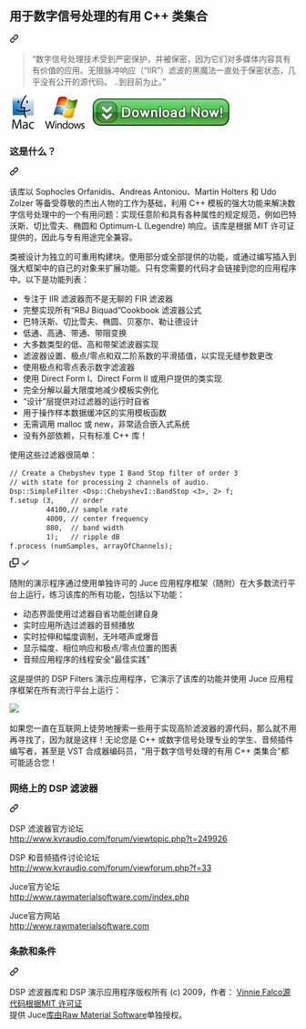 <div class="Box-sc-g0xbh4-0 bJMeLZ js-snippet-clipboard-copy-unpositioned" data-hpc="true"><article class="markdown-body entry-content container-lg" itemprop="text"><div class="markdown-heading" dir="auto"><h2 tabindex="-1" class="heading-element" dir="auto"><font style="vertical-align: inherit;"><font style="vertical-align: inherit;">用于数字信号处理的有用 C++ 类集合</font></font></h2><a id="user-content-a-collection-of-useful-c-classes-for-digital-signal-processing" class="anchor" aria-label="永久链接：用于数字信号处理的有用 C++ 类的集合" href="#a-collection-of-useful-c-classes-for-digital-signal-processing"><svg class="octicon octicon-link" viewBox="0 0 16 16" version="1.1" width="16" height="16" aria-hidden="true"><path d="m7.775 3.275 1.25-1.25a3.5 3.5 0 1 1 4.95 4.95l-2.5 2.5a3.5 3.5 0 0 1-4.95 0 .751.751 0 0 1 .018-1.042.751.751 0 0 1 1.042-.018 1.998 1.998 0 0 0 2.83 0l2.5-2.5a2.002 2.002 0 0 0-2.83-2.83l-1.25 1.25a.751.751 0 0 1-1.042-.018.751.751 0 0 1-.018-1.042Zm-4.69 9.64a1.998 1.998 0 0 0 2.83 0l1.25-1.25a.751.751 0 0 1 1.042.018.751.751 0 0 1 .018 1.042l-1.25 1.25a3.5 3.5 0 1 1-4.95-4.95l2.5-2.5a3.5 3.5 0 0 1 4.95 0 .751.751 0 0 1-.018 1.042.751.751 0 0 1-1.042.018 1.998 1.998 0 0 0-2.83 0l-2.5 2.5a1.998 1.998 0 0 0 0 2.83Z"></path></svg></a></div>
<blockquote>
<p dir="auto"><font style="vertical-align: inherit;"><font style="vertical-align: inherit;">“数字信号处理技术受到严密保护，并被保密，因为它们对多媒体内容具有有价值的应用。无限脉冲响应（“IIR”）滤波的黑魔法一直处于保密状态，几乎没有公开的源代码。 ..到目前为止。”</font></font></p>
</blockquote>
<a href="https://github.com/downloads/vinniefalco/DSPFilters/DSPFiltersComplete.zip">
<img src="https://github.com/vinniefalco/vinniefalco.github.com/raw/master/images/DownloadNow.png" style="max-width: 100%;">
</a>
<div class="markdown-heading" dir="auto"><h3 tabindex="-1" class="heading-element" dir="auto"><font style="vertical-align: inherit;"><font style="vertical-align: inherit;">这是什么？</font></font></h3><a id="user-content-what-is-this" class="anchor" aria-label="永久链接：这是什么？" href="#what-is-this"><svg class="octicon octicon-link" viewBox="0 0 16 16" version="1.1" width="16" height="16" aria-hidden="true"><path d="m7.775 3.275 1.25-1.25a3.5 3.5 0 1 1 4.95 4.95l-2.5 2.5a3.5 3.5 0 0 1-4.95 0 .751.751 0 0 1 .018-1.042.751.751 0 0 1 1.042-.018 1.998 1.998 0 0 0 2.83 0l2.5-2.5a2.002 2.002 0 0 0-2.83-2.83l-1.25 1.25a.751.751 0 0 1-1.042-.018.751.751 0 0 1-.018-1.042Zm-4.69 9.64a1.998 1.998 0 0 0 2.83 0l1.25-1.25a.751.751 0 0 1 1.042.018.751.751 0 0 1 .018 1.042l-1.25 1.25a3.5 3.5 0 1 1-4.95-4.95l2.5-2.5a3.5 3.5 0 0 1 4.95 0 .751.751 0 0 1-.018 1.042.751.751 0 0 1-1.042.018 1.998 1.998 0 0 0-2.83 0l-2.5 2.5a1.998 1.998 0 0 0 0 2.83Z"></path></svg></a></div>
<p dir="auto"><font style="vertical-align: inherit;"><font style="vertical-align: inherit;">该库以 Sophocles Orfanidis、Andreas Antoniou、Martin Holters 和 Udo Zolzer 等备受尊敬的杰出人物的工作为基础，利用 C++ 模板的强大功能来解决数字信号处理中的一个有用问题：实现任意阶和具有各种属性的规定规范，例如巴特沃斯、切比雪夫、椭圆和 Optimum-L (Legendre) 响应。</font><font style="vertical-align: inherit;">该库是根据 MIT 许可证提供的，因此与专有用途完全兼容。</font></font></p>
<p dir="auto"><font style="vertical-align: inherit;"><font style="vertical-align: inherit;">类被设计为独立的可重用构建块。</font><font style="vertical-align: inherit;">使用部分或全部提供的功能，或通过编写插入到强大框架中的自己的对象来扩展功能。</font><font style="vertical-align: inherit;">只有您需要的代码才会链接到您的应用程序中。</font><font style="vertical-align: inherit;">以下是功能列表：</font></font></p>
<ul dir="auto">
<li><font style="vertical-align: inherit;"><font style="vertical-align: inherit;">专注于 IIR 滤波器而不是无聊的 FIR 滤波器</font></font></li>
<li><font style="vertical-align: inherit;"><font style="vertical-align: inherit;">完整实现所有“RBJ Biquad”Cookbook 滤波器公式</font></font></li>
<li><font style="vertical-align: inherit;"><font style="vertical-align: inherit;">巴特沃斯、切比雪夫、椭圆、贝塞尔、勒让德设计</font></font></li>
<li><font style="vertical-align: inherit;"><font style="vertical-align: inherit;">低通、高通、带通、带阻变换</font></font></li>
<li><font style="vertical-align: inherit;"><font style="vertical-align: inherit;">大多数类型的低、高和带架滤波器实现</font></font></li>
<li><font style="vertical-align: inherit;"><font style="vertical-align: inherit;">滤波器设置、极点/零点和双二阶系数的平滑插值，以实现无缝参数更改</font></font></li>
<li><font style="vertical-align: inherit;"><font style="vertical-align: inherit;">使用极点和零点表示数字滤波器</font></font></li>
<li><font style="vertical-align: inherit;"><font style="vertical-align: inherit;">使用 Direct Form I、Direct Form II 或用户提供的类实现</font></font></li>
<li><font style="vertical-align: inherit;"><font style="vertical-align: inherit;">完全分解以最大限度地减少模板实例化</font></font></li>
<li><font style="vertical-align: inherit;"><font style="vertical-align: inherit;">“设计”层提供对过滤器的运行时自省</font></font></li>
<li><font style="vertical-align: inherit;"><font style="vertical-align: inherit;">用于操作样本数据缓冲区的实用模板函数</font></font></li>
<li><font style="vertical-align: inherit;"><font style="vertical-align: inherit;">无需调用 malloc 或 new，非常适合嵌入式系统</font></font></li>
<li><font style="vertical-align: inherit;"><font style="vertical-align: inherit;">没有外部依赖，只有标准 C++ 库！</font></font></li>
</ul>
<p dir="auto"><font style="vertical-align: inherit;"><font style="vertical-align: inherit;">使用这些过滤器很简单：</font></font></p>
<div class="snippet-clipboard-content notranslate position-relative overflow-auto"><pre class="notranslate"><code>// Create a Chebyshev type I Band Stop filter of order 3
// with state for processing 2 channels of audio.
Dsp::SimpleFilter &lt;Dsp::ChebyshevI::BandStop &lt;3&gt;, 2&gt; f;
f.setup (3,    // order
         44100,// sample rate
         4000, // center frequency
         880,  // band width
         1);   // ripple dB
f.process (numSamples, arrayOfChannels);
</code></pre><div class="zeroclipboard-container">
    <clipboard-copy aria-label="Copy" class="ClipboardButton btn btn-invisible js-clipboard-copy m-2 p-0 tooltipped-no-delay d-flex flex-justify-center flex-items-center" data-copy-feedback="Copied!" data-tooltip-direction="w" value="// Create a Chebyshev type I Band Stop filter of order 3
// with state for processing 2 channels of audio.
Dsp::SimpleFilter <Dsp::ChebyshevI::BandStop <3>, 2> f;
f.setup (3,    // order
         44100,// sample rate
         4000, // center frequency
         880,  // band width
         1);   // ripple dB
f.process (numSamples, arrayOfChannels);" tabindex="0" role="button">
      <svg aria-hidden="true" height="16" viewBox="0 0 16 16" version="1.1" width="16" data-view-component="true" class="octicon octicon-copy js-clipboard-copy-icon">
    <path d="M0 6.75C0 5.784.784 5 1.75 5h1.5a.75.75 0 0 1 0 1.5h-1.5a.25.25 0 0 0-.25.25v7.5c0 .138.112.25.25.25h7.5a.25.25 0 0 0 .25-.25v-1.5a.75.75 0 0 1 1.5 0v1.5A1.75 1.75 0 0 1 9.25 16h-7.5A1.75 1.75 0 0 1 0 14.25Z"></path><path d="M5 1.75C5 .784 5.784 0 6.75 0h7.5C15.216 0 16 .784 16 1.75v7.5A1.75 1.75 0 0 1 14.25 11h-7.5A1.75 1.75 0 0 1 5 9.25Zm1.75-.25a.25.25 0 0 0-.25.25v7.5c0 .138.112.25.25.25h7.5a.25.25 0 0 0 .25-.25v-7.5a.25.25 0 0 0-.25-.25Z"></path>
</svg>
      <svg aria-hidden="true" height="16" viewBox="0 0 16 16" version="1.1" width="16" data-view-component="true" class="octicon octicon-check js-clipboard-check-icon color-fg-success d-none">
    <path d="M13.78 4.22a.75.75 0 0 1 0 1.06l-7.25 7.25a.75.75 0 0 1-1.06 0L2.22 9.28a.751.751 0 0 1 .018-1.042.751.751 0 0 1 1.042-.018L6 10.94l6.72-6.72a.75.75 0 0 1 1.06 0Z"></path>
</svg>
    </clipboard-copy>
  </div></div>
<p dir="auto"><font style="vertical-align: inherit;"><font style="vertical-align: inherit;">随附的演示程序通过使用单独许可的 Juce 应用程序框架（随附）在大多数流行平台上运行，练习该库的所有功能，包括以下功能：</font></font></p>
<ul dir="auto">
<li><font style="vertical-align: inherit;"><font style="vertical-align: inherit;">动态界面使用过滤器自省功能创建自身</font></font></li>
<li><font style="vertical-align: inherit;"><font style="vertical-align: inherit;">实时应用所选过滤器的音频播放</font></font></li>
<li><font style="vertical-align: inherit;"><font style="vertical-align: inherit;">实时拉伸和幅度调制，无咔嗒声或爆音</font></font></li>
<li><font style="vertical-align: inherit;"><font style="vertical-align: inherit;">显示幅度、相位响应和极点/零点位置的图表</font></font></li>
<li><font style="vertical-align: inherit;"><font style="vertical-align: inherit;">音频应用程序的线程安全“最佳实践”</font></font></li>
</ul>
<p dir="auto"><font style="vertical-align: inherit;"><font style="vertical-align: inherit;">这是提供的 DSP Filters 演示应用程序，它演示了该库的功能并使用 Juce 应用程序框架在所有流行平台上运行：</font></font></p>
<p dir="auto"><a target="_blank" rel="noopener noreferrer" href="https://github.com/vinniefalco/DSPFilters/raw/gh-pages/images/DSPFiltersScreenshot.png"><img src="https://github.com/vinniefalco/DSPFilters/raw/gh-pages/images/DSPFiltersScreenshot.png" style="max-width: 100%;"></a></p>
<p dir="auto"><font style="vertical-align: inherit;"><font style="vertical-align: inherit;">如果您一直在互联网上徒劳地搜索一些用于实现高阶滤波器的源代码，那么就不用再寻找了，因为就是这样！</font><font style="vertical-align: inherit;">无论您是 C++ 或数字信号处理专业的学生、音频插件编写者，甚至是 VST 合成器编码员，“用于数字信号处理的有用 C++ 类集合”都可能适合您！</font></font></p>
<div class="markdown-heading" dir="auto"><h3 tabindex="-1" class="heading-element" dir="auto"><font style="vertical-align: inherit;"><font style="vertical-align: inherit;">网络上的 DSP 滤波器</font></font></h3><a id="user-content-dsp-filters-on-the-web" class="anchor" aria-label="永久链接：网络上的 DSP 滤波器" href="#dsp-filters-on-the-web"><svg class="octicon octicon-link" viewBox="0 0 16 16" version="1.1" width="16" height="16" aria-hidden="true"><path d="m7.775 3.275 1.25-1.25a3.5 3.5 0 1 1 4.95 4.95l-2.5 2.5a3.5 3.5 0 0 1-4.95 0 .751.751 0 0 1 .018-1.042.751.751 0 0 1 1.042-.018 1.998 1.998 0 0 0 2.83 0l2.5-2.5a2.002 2.002 0 0 0-2.83-2.83l-1.25 1.25a.751.751 0 0 1-1.042-.018.751.751 0 0 1-.018-1.042Zm-4.69 9.64a1.998 1.998 0 0 0 2.83 0l1.25-1.25a.751.751 0 0 1 1.042.018.751.751 0 0 1 .018 1.042l-1.25 1.25a3.5 3.5 0 1 1-4.95-4.95l2.5-2.5a3.5 3.5 0 0 1 4.95 0 .751.751 0 0 1-.018 1.042.751.751 0 0 1-1.042.018 1.998 1.998 0 0 0-2.83 0l-2.5 2.5a1.998 1.998 0 0 0 0 2.83Z"></path></svg></a></div>
<p dir="auto"><font style="vertical-align: inherit;"><font style="vertical-align: inherit;">DSP 滤波器官方论坛</font></font><br>
<a href="http://www.kvraudio.com/forum/viewtopic.php?t=249926" rel="nofollow"><font style="vertical-align: inherit;"><font style="vertical-align: inherit;">http://www.kvraudio.com/forum/viewtopic.php?t=249926</font></font></a></p>
<p dir="auto"><font style="vertical-align: inherit;"><font style="vertical-align: inherit;">DSP 和音频插件讨论论坛</font></font><br>
<a href="http://www.kvraudio.com/forum/viewforum.php?f=33" rel="nofollow"><font style="vertical-align: inherit;"><font style="vertical-align: inherit;">http://www.kvraudio.com/forum/viewforum.php?f=33</font></font></a></p>
<p dir="auto"><font style="vertical-align: inherit;"><font style="vertical-align: inherit;">Juce官方论坛</font></font><br>
<a href="http://www.rawmaterialsoftware.com/index.php" rel="nofollow"><font style="vertical-align: inherit;"><font style="vertical-align: inherit;">http://www.rawmaterialsoftware.com/index.php</font></font></a></p>
<p dir="auto"><font style="vertical-align: inherit;"><font style="vertical-align: inherit;">Juce官方网站</font></font><br>
<a href="http://www.rawmaterialsoftware.com" rel="nofollow"><font style="vertical-align: inherit;"><font style="vertical-align: inherit;">http://www.rawmaterialsoftware.com</font></font></a></p>
<div class="markdown-heading" dir="auto"><h3 tabindex="-1" class="heading-element" dir="auto"><font style="vertical-align: inherit;"><font style="vertical-align: inherit;">条款和条件</font></font></h3><a id="user-content-terms-and-conditions" class="anchor" aria-label="永久链接：条款和条件" href="#terms-and-conditions"><svg class="octicon octicon-link" viewBox="0 0 16 16" version="1.1" width="16" height="16" aria-hidden="true"><path d="m7.775 3.275 1.25-1.25a3.5 3.5 0 1 1 4.95 4.95l-2.5 2.5a3.5 3.5 0 0 1-4.95 0 .751.751 0 0 1 .018-1.042.751.751 0 0 1 1.042-.018 1.998 1.998 0 0 0 2.83 0l2.5-2.5a2.002 2.002 0 0 0-2.83-2.83l-1.25 1.25a.751.751 0 0 1-1.042-.018.751.751 0 0 1-.018-1.042Zm-4.69 9.64a1.998 1.998 0 0 0 2.83 0l1.25-1.25a.751.751 0 0 1 1.042.018.751.751 0 0 1 .018 1.042l-1.25 1.25a3.5 3.5 0 1 1-4.95-4.95l2.5-2.5a3.5 3.5 0 0 1 4.95 0 .751.751 0 0 1-.018 1.042.751.751 0 0 1-1.042.018 1.998 1.998 0 0 0-2.83 0l-2.5 2.5a1.998 1.998 0 0 0 0 2.83Z"></path></svg></a></div>
<p dir="auto"><font style="vertical-align: inherit;"><font style="vertical-align: inherit;">DSP 滤波器库和 DSP 演示应用程序版权所有 (c) 2009，作者：
 </font></font><a href="http://github.com/vinniefalco"><font style="vertical-align: inherit;"><font style="vertical-align: inherit;">Vinnie Falco源代码根据</font></font></a><font style="vertical-align: inherit;"><a href="http://www.opensource.org/licenses/mit-license.php" rel="nofollow"><font style="vertical-align: inherit;">MIT 许可证</font></a></font><br><font style="vertical-align: inherit;"><font style="vertical-align: inherit;">
提供
</font><font style="vertical-align: inherit;">
Juce</font><a href="http://www.rawmaterialsoftware.com" rel="nofollow"><font style="vertical-align: inherit;">库由</font></a><a href="http://rawmaterialsoftware.com" rel="nofollow"><font style="vertical-align: inherit;">Raw Material Software</font></a><font style="vertical-align: inherit;">单独授权</font><font style="vertical-align: inherit;">。</font></font><a href="http://www.opensource.org/licenses/mit-license.php" rel="nofollow"><font style="vertical-align: inherit;"></font></a><br><font style="vertical-align: inherit;"></font><a href="http://www.rawmaterialsoftware.com" rel="nofollow"><font style="vertical-align: inherit;"></font></a><font style="vertical-align: inherit;"></font><a href="http://rawmaterialsoftware.com" rel="nofollow"><font style="vertical-align: inherit;"></font></a><font style="vertical-align: inherit;"></font></p>
</article></div>
